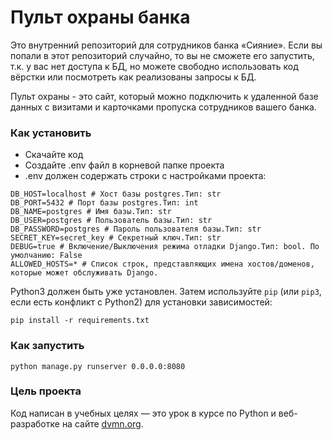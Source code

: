 # Пульт охраны банка

Это внутренний репозиторий для сотрудников банка «Сияние». Если вы попали в этот репозиторий случайно, то вы не сможете
его запустить, т.к. у вас нет доступа к БД, но можете свободно использовать код вёрстки или посмотреть как реализованы
запросы к БД.

Пульт охраны - это сайт, который можно подключить к удаленной базе данных с визитами и карточками пропуска сотрудников
вашего банка.

### Как установить

- Скачайте код
- Создайте .env файл в корневой папке проекта
- .env должен содержать строки с настройками проекта:

```
DB_HOST=localhost # Хост базы postgres.Тип: str
DB_PORT=5432 # Порт базы postgres.Тип: int
DB_NAME=postgres # Имя базы.Тип: str
DB_USER=postgres # Пользователь базы.Тип: str
DB_PASSWORD=postgres # Пароль пользователя базы.Тип: str
SECRET_KEY=secret_key # Cекретный ключ.Тип: str
DEBUG=true # Включение/Выключения режима отладки Django.Тип: bool. По умолчанию: False
ALLOWED_HOSTS=* # Список строк, представляющих имена хостов/доменов, которые может обслуживать Django.
```

Python3 должен быть уже установлен.
Затем используйте `pip` (или `pip3`, если есть конфликт с Python2) для установки зависимостей:

```
pip install -r requirements.txt
```

### Как запустить

```
python manage.py runserver 0.0.0.0:8080
```

### Цель проекта

Код написан в учебных целях — это урок в курсе по Python и веб-разработке на сайте [dvmn.org](https://dvmn.org/).

